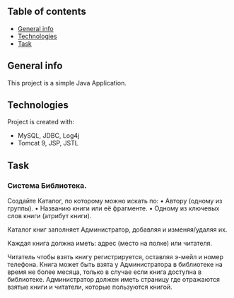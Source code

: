 ## Table of contents
* [General info](#general-info)
* [Technologies](#technologies)
* [Task](#setup)

## General info
This project is a simple Java Application.
	
## Technologies
Project is created with:
* MySQL, JDBC, Log4j
* Tomcat 9, JSP, JSTL
	
## Task
### Система Библиотека.

Создайте Каталог, по которому можно искать по:
 • Автору (одному из группы).
 • Названию книги или её фрагменте.
 • Одному из ключевых слов книги (атрибут книги).

Каталог книг заполняет Администратор, добавляя и изменяя/удаляя их.

Каждая книга должна иметь: адрес (место на полке) или читателя.

Читатель чтобы взять книгу регистрируется, оставляя э-мейл и номер телефона.
Книга может быть взята у Администратора в библиотеке на время не более месяца, только в случае
если книга доступна в библиотеке.
Администратор должен иметь страницу где отражаются взятые книги и читатели, которые пользуются книгой.